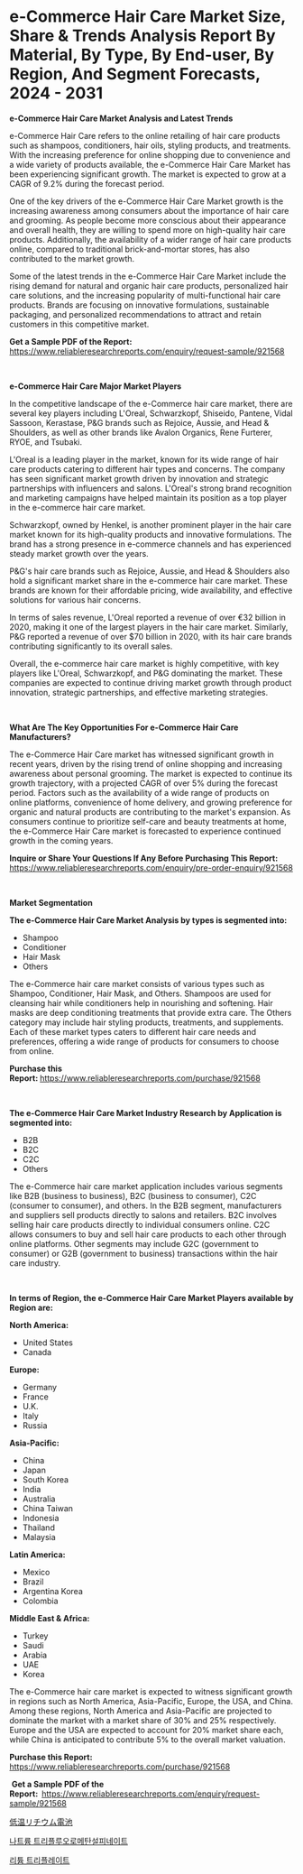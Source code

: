 <p><h1>e-Commerce Hair Care Market Size, Share & Trends Analysis Report By Material, By Type, By End-user, By Region, And Segment Forecasts, 2024 - 2031</h1></p><p><strong>e-Commerce Hair Care Market Analysis and Latest Trends</strong></p>
<p><p>e-Commerce Hair Care refers to the online retailing of hair care products such as shampoos, conditioners, hair oils, styling products, and treatments. With the increasing preference for online shopping due to convenience and a wide variety of products available, the e-Commerce Hair Care Market has been experiencing significant growth. The market is expected to grow at a CAGR of 9.2% during the forecast period.</p><p>One of the key drivers of the e-Commerce Hair Care Market growth is the increasing awareness among consumers about the importance of hair care and grooming. As people become more conscious about their appearance and overall health, they are willing to spend more on high-quality hair care products. Additionally, the availability of a wider range of hair care products online, compared to traditional brick-and-mortar stores, has also contributed to the market growth.</p><p>Some of the latest trends in the e-Commerce Hair Care Market include the rising demand for natural and organic hair care products, personalized hair care solutions, and the increasing popularity of multi-functional hair care products. Brands are focusing on innovative formulations, sustainable packaging, and personalized recommendations to attract and retain customers in this competitive market.</p></p>
<p><strong>Get a Sample PDF of the Report:&nbsp;</strong> <a href="https://www.reliableresearchreports.com/enquiry/request-sample/921568">https://www.reliableresearchreports.com/enquiry/request-sample/921568</a></p>
<p>&nbsp;</p>
<p><strong>e-Commerce Hair Care Major Market Players</strong></p>
<p><p>In the competitive landscape of the e-Commerce hair care market, there are several key players including L'Oreal, Schwarzkopf, Shiseido, Pantene, Vidal Sassoon, Kerastase, P&G brands such as Rejoice, Aussie, and Head & Shoulders, as well as other brands like Avalon Organics, Rene Furterer, RYOE, and Tsubaki.</p><p>L'Oreal is a leading player in the market, known for its wide range of hair care products catering to different hair types and concerns. The company has seen significant market growth driven by innovation and strategic partnerships with influencers and salons. L'Oreal's strong brand recognition and marketing campaigns have helped maintain its position as a top player in the e-commerce hair care market.</p><p>Schwarzkopf, owned by Henkel, is another prominent player in the hair care market known for its high-quality products and innovative formulations. The brand has a strong presence in e-commerce channels and has experienced steady market growth over the years.</p><p>P&G's hair care brands such as Rejoice, Aussie, and Head & Shoulders also hold a significant market share in the e-commerce hair care market. These brands are known for their affordable pricing, wide availability, and effective solutions for various hair concerns.</p><p>In terms of sales revenue, L'Oreal reported a revenue of over €32 billion in 2020, making it one of the largest players in the hair care market. Similarly, P&G reported a revenue of over $70 billion in 2020, with its hair care brands contributing significantly to its overall sales.</p><p>Overall, the e-commerce hair care market is highly competitive, with key players like L'Oreal, Schwarzkopf, and P&G dominating the market. These companies are expected to continue driving market growth through product innovation, strategic partnerships, and effective marketing strategies.</p></p>
<p>&nbsp;</p>
<p><strong>What Are The Key Opportunities For e-Commerce Hair Care Manufacturers?</strong></p>
<p><p>The e-Commerce Hair Care market has witnessed significant growth in recent years, driven by the rising trend of online shopping and increasing awareness about personal grooming. The market is expected to continue its growth trajectory, with a projected CAGR of over 5% during the forecast period. Factors such as the availability of a wide range of products on online platforms, convenience of home delivery, and growing preference for organic and natural products are contributing to the market's expansion. As consumers continue to prioritize self-care and beauty treatments at home, the e-Commerce Hair Care market is forecasted to experience continued growth in the coming years.</p></p>
<p><strong>Inquire or Share Your Questions If Any Before Purchasing This Report:</strong> <a href="https://www.reliableresearchreports.com/enquiry/pre-order-enquiry/921568">https://www.reliableresearchreports.com/enquiry/pre-order-enquiry/921568</a></p>
<p>&nbsp;</p>
<p><strong>Market Segmentation</strong></p>
<p><strong>The e-Commerce Hair Care Market Analysis by types is segmented into:</strong></p>
<p><ul><li>Shampoo</li><li>Conditioner</li><li>Hair Mask</li><li>Others</li></ul></p>
<p><p>The e-Commerce hair care market consists of various types such as Shampoo, Conditioner, Hair Mask, and Others. Shampoos are used for cleansing hair while conditioners help in nourishing and softening. Hair masks are deep conditioning treatments that provide extra care. The Others category may include hair styling products, treatments, and supplements. Each of these market types caters to different hair care needs and preferences, offering a wide range of products for consumers to choose from online.</p></p>
<p><strong>Purchase this Report:&nbsp;</strong><a href="https://www.reliableresearchreports.com/purchase/921568">https://www.reliableresearchreports.com/purchase/921568</a></p>
<p>&nbsp;</p>
<p><strong>The e-Commerce Hair Care Market Industry Research by Application is segmented into:</strong></p>
<p><ul><li>B2B</li><li>B2C</li><li>C2C</li><li>Others</li></ul></p>
<p><p>The e-Commerce hair care market application includes various segments like B2B (business to business), B2C (business to consumer), C2C (consumer to consumer), and others. In the B2B segment, manufacturers and suppliers sell products directly to salons and retailers. B2C involves selling hair care products directly to individual consumers online. C2C allows consumers to buy and sell hair care products to each other through online platforms. Other segments may include G2C (government to consumer) or G2B (government to business) transactions within the hair care industry.</p></p>
<p>&nbsp;</p>
<p><strong>In terms of Region, the e-Commerce Hair Care Market Players available by Region are:</strong></p>
<p>
    <p> <strong> North America: </strong>
        <ul>
            <li>United States</li>
            <li>Canada</li>
        </ul>
        </p> 
    <p> <strong> Europe: </strong>
        <ul>
            <li>Germany</li>
            <li>France</li>
            <li>U.K.</li>
            <li>Italy</li>
            <li>Russia</li>
        </ul>
        </p> 
    <p> <strong> Asia-Pacific: </strong>
        <ul>
            <li>China</li>
            <li>Japan</li>
            <li>South Korea</li>
            <li>India</li>
            <li>Australia</li>
            <li>China Taiwan</li>
            <li>Indonesia</li>
            <li>Thailand</li>
            <li>Malaysia</li>
        </ul>
        </p> 
    <p> <strong> Latin America: </strong>
        <ul>
            <li>Mexico</li>
            <li>Brazil</li>
            <li>Argentina Korea</li>
            <li>Colombia</li>
        </ul>
        </p> 
    <p> <strong> Middle East & Africa: </strong>
        <ul>
            <li>Turkey</li>
            <li>Saudi</li>
            <li>Arabia</li>
            <li>UAE</li>
            <li>Korea</li>
        </ul>
    </p>
    </p>
<p><p>The e-Commerce hair care market is expected to witness significant growth in regions such as North America, Asia-Pacific, Europe, the USA, and China. Among these regions, North America and Asia-Pacific are projected to dominate the market with a market share of 30% and 25% respectively. Europe and the USA are expected to account for 20% market share each, while China is anticipated to contribute 5% to the overall market valuation.</p></p>
<p><strong>Purchase this Report: </strong><a href="https://www.reliableresearchreports.com/purchase/921568">https://www.reliableresearchreports.com/purchase/921568</a></p>
<p>&nbsp;<strong>Get a Sample PDF of the Report:&nbsp;&nbsp;</strong><a href="https://www.reliableresearchreports.com/enquiry/request-sample/921568">https://www.reliableresearchreports.com/enquiry/request-sample/921568</a></p>
<p><strong></strong></p>
<p><p><a href="https://github.com/oqxogxyvqe90775/Market-Research-Report-List-1/blob/main/13606286924.md">低温リチウム電池</a></p><p><a href="https://medium.com/@minimini78678/%ED%8A%B8%EB%A6%AC%ED%94%8C%EB%A3%A8%EC%98%A4%EB%A1%9C%EB%A9%94%ED%83%84%EC%84%A4%ED%8C%8C%EC%9D%B4%EB%84%A4%EC%9D%B4%ED%8A%B8-%EB%82%98%ED%8A%B8%EB%A5%A8-%EC%8B%9C%EC%9E%A5-2031%EB%85%84%EA%B9%8C%EC%A7%80%EC%9D%98-%ED%8A%B8%EB%A0%8C%EB%93%9C-%EC%98%88%EC%B8%A1-%EB%B0%8F-%EA%B2%BD%EC%9F%81-%EB%B6%84%EC%84%9D-21b9d04a5d50">나트륨 트리플루오로메탄설피네이트</a></p><p><a href="https://medium.com/@lilmama456456/%EB%A6%AC%ED%8A%AC%ED%8A%B8%EB%A6%AC%ED%94%8C%EB%A0%88%EC%9D%B4%ED%8A%B8-%EC%8B%9C%EC%9E%A5-%EB%A9%94%ED%8A%B8%EB%A6%AD-%ED%95%B4%EB%8F%85-%EC%8B%9C%EC%9E%A5-%EC%A0%90%EC%9C%A0%EC%9C%A8-%ED%8A%B8%EB%A0%8C%EB%93%9C-%EB%B0%8F-%EC%84%B1%EC%9E%A5-%ED%8C%A8%ED%84%B4-8e4d0d7ac9ba">리튬 트리플레이트</a></p></p>
